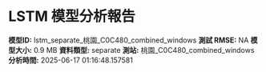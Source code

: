 # LSTM 模型分析報告
**模型ID:** lstm_separate_桃園_C0C480_combined_windows
**測試 RMSE:** NA
**模型大小:** 0.9 MB
**資料類型:** separate
**測站:** 桃園_C0C480_combined_windows
**分析時間:** 2025-06-17 01:16:48.157581
